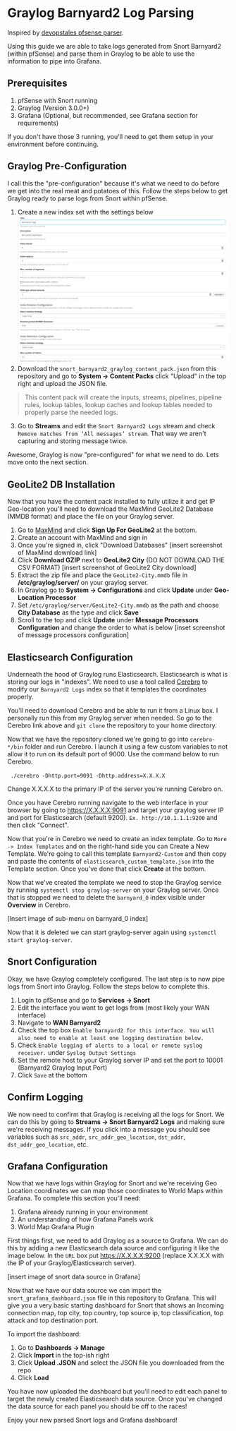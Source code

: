 # Graylog Barnyard2 Log Parsing

Inspired by [devopstales pfsense parser](https://github.com/devopstales/pfsense-graylog).

Using this guide we are able to take logs generated from Snort Barnyard2 (within pfSense) and parse them in Graylog to be able to use the information to pipe into Grafana.

## Prerequisites

 1. pfSense with Snort running
 2. Graylog (Version 3.0.0+)
 3. Grafana (Optional, but recommended, see Grafana section for requirements)

If you don't have those 3 running, you'll need to get them setup in your environment before continuing.

## Graylog Pre-Configuration

I call this the "pre-configuration" because it's what we need to do before we get into the real meat and potatoes of this. Follow the steps below to get Graylog ready to parse logs from Snort within pfSense.

1. Create a new index set with the settings below
	![Image of Barnyard2 index set](https://github.com/shrunbr/graylog_pfsense_barnyard2/blob/master/screenshots/barnyard2_index_config.PNG)
2. Download the `snort_barnyard2_graylog_content_pack.json` from this repository and go to **System -> Content Packs** click "Upload" in the top right and upload the JSON file.

> This content pack will create the inputs, streams, pipelines, pipeline rules, lookup tables, lookup caches and lookup tables needed to properly parse the needed logs.
3. Go to **Streams** and edit the `Snort Barnyard2 Logs` stream and check `Remove matches from ‘All messages’ stream`. That way we aren't capturing and storing message twice.

Awesome, Graylog is now "pre-configured" for what we need to do. Lets move onto the next section.

## GeoLite2 DB Installation

Now that you have the content pack installed to fully utilize it and get IP Geo-location you'll need to download the MaxMind GeoLite2 Database (MMDB format) and place the file on your Graylog server.

1. Go to [MaxMind](https://dev.maxmind.com/geoip/geoip2/geolite2/) and click **Sign Up For GeoLite2** at the bottom. 
2. Create an account with MaxMind and sign in
3. Once you're signed in, click "Download Databases"
	[insert screenshot of MaxMind download link]
4. Click **Download GZIP** next to **GeoLite2 City** (DO NOT DOWNLOAD THE CSV FORMAT)
	[insert screenshot of GeoLite2 City download]
5. Extract the zip file and place the `GeoLite2-City.mmdb` file in **/etc/graylog/server/** on your graylog server.
6. In Graylog go to **System -> Configurations** and click **Update** under **Geo-Location Processor**
7. Set `/etc/graylog/server/GeoLite2-City.mmdb` as the path and choose **City Database** as the type and click **Save**
8. Scroll to the top and click **Update** under **Message Processors Configuration** and change the order to what is below
	[inset screenshot of message processors configuration]

## Elasticsearch Configuration

Underneath the hood of Graylog runs Elasticsearch. Elasticsearch is what is storing our logs in "indexes". We need to use a tool called [Cerebro](https://github.com/lmenezes/cerebro) to modify our `Barnyard2 Logs` index so that it templates the coordinates properly.

 You'll need to download Cerebro and be able to run it from a Linux box. I personally run this from my Graylog server when needed. So go to the Cerebro link above and `git clone` the repository to your home directory.

Now that we have the repository cloned we're going to go into `cerebro-*/bin` folder and run Cerebro. I launch it using a few custom variables to not allow it to run on its default port of 9000. Use the command below to run Cerebro. 

` ./cerebro -Dhttp.port=9091 -Dhttp.address=X.X.X.X`

Change X.X.X.X to the primary IP of the server you're running Cerebro on. 

Once you have Cerebro running navigate to the web interface in your browser by going to https://X.X.X.X:9091 and target your graylog server IP and port for Elasticsearch (default 9200). `Ex. http://10.1.1.1:9200` and then click "Connect".

Now that you're in Cerebro we need to create an index template. Go to `More -> Index Templates` and on the right-hand side you can Create a New Template. We're going to call this template `Barnyard2-Custom` and then copy and paste the contents of `elasticsearch_custom_template.json` into the Template section. Once you've done that click **Create** at the bottom. 

Now that we've created the template we need to stop the Graylog service by running `systemctl stop graylog-server` on your Graylog server. Once that is stopped we need to delete the `barnyard_0` index visible under **Overview** in Cerebro.

[Insert image of sub-menu on barnyard_0 index]

Now that it is deleted we can start graylog-server again using `systemctl start graylog-server`. 

## Snort Configuration

Okay, we have Graylog completely configured. The last step is to now pipe logs from Snort into Graylog. Follow the steps below to complete this.

1. Login to pfSense and go to **Services -> Snort**
2. Edit the interface you want to get logs from (most likely your WAN interface)
3. Navigate to **WAN Barnyard2**
4. Check the top box `Enable barnyard2 for this interface. You will also need to enable at least one logging destination below.`
5. Check `Enable logging of alerts to a local or remote syslog receiver.` under `Syslog Output Settings`
6. Set the remote host to your Graylog server IP and set the port to 10001 (Barnyard2 Graylog Input Port)
7. Click `Save` at the bottom

## Confirm Logging

We now need to confirm that Graylog is receiving all the logs for Snort. We can do this by going to **Streams -> Snort Barnyard2 Logs** and making sure we're receiving messages. If you click into a message you should see variables such as `src_addr`, `src_addr_geo_location`, `dst_addr`, `dst_addr_geo_location`, etc. 

## Grafana Configuration

Now that we have logs within Graylog for Snort and we're receiving Geo Location coordinates we can map those coordinates to World Maps within Grafana. To complete this section you'll need:
1. Grafana already running in your environment
2. An understanding of how Grafana Panels work
3. World Map Grafana Plugin

First things first, we need to add Graylog as a source to Grafana. We can do this by adding a new Elasticsearch data source and configuring it like the image below. In the `URL` box put https://X.X.X.X:9200 (replace X.X.X.X with the IP of your Graylog/Elasticsearch server).

[insert image of snort data source in Grafana]

Now that we have our data source we can import the `snort_grafana_dashboard.json` file in this repository to Grafana. This will give you a very basic starting dashboard for Snort that shows an Incoming connection map, top city, top country, top source ip, top classification, top attack and top destination port. 

To import the dashboard:
1. Go to **Dashboards -> Manage**
2. Click **Import** in the top-ish right
3. Click **Upload .JSON** and select the JSON file you downloaded from the repo
4. Click **Load**

You have now uploaded the dashboard but you'll need to edit each panel to target the newly created Elasticsearch data source. Once you've changed the data source for each panel you should be off to the races!

Enjoy your new parsed Snort logs and Grafana dashboard!